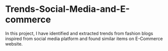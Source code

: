 # Trends-Social-Media-and-E-commerce
In this project, I have identified and extracted trends from fashion blogs inspired from social media platform and found similar items on E-Commerce website.
